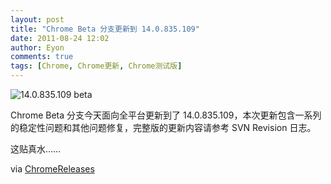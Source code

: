 ```yaml
---
layout: post
title: "Chrome Beta 分支更新到 14.0.835.109"
date: 2011-08-24 12:02
author: Eyon
comments: true
tags: [Chrome, Chrome更新, Chrome测试版]
---
```

![](http://img.chromi.org/2011/08/14.0.835.109-beta-550x413.png "14.0.835.109 beta")

Chrome Beta 分支今天面向全平台更新到了 14.0.835.109，本次更新包含一系列的稳定性问题和其他问题修复，完整版的更新内容请参考 SVN Revision 日志。

这贴真水……

via <a href="http://googlechromereleases.blogspot.com/2011/08/beta-channel-update_23.html" target="_blank">ChromeReleases</a>
